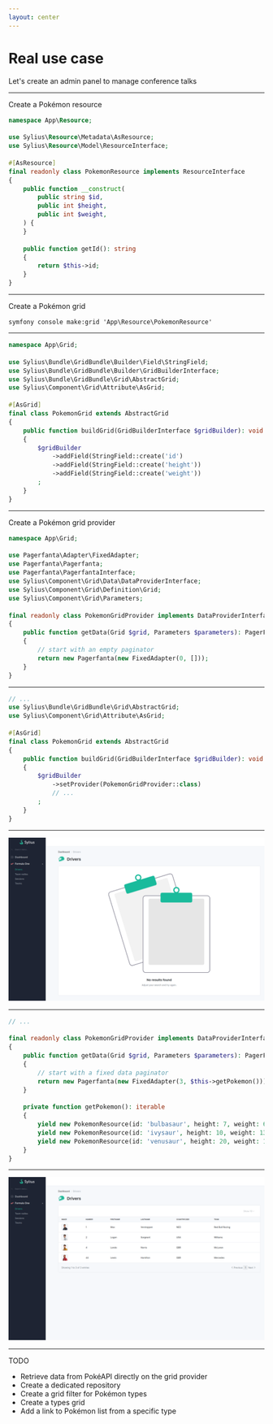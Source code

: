 ```yaml
---
layout: center
---
```


# Real use case

Let's create an admin panel to manage conference talks

---

Create a Pokémon resource

```php
namespace App\Resource;

use Sylius\Resource\Metadata\AsResource;
use Sylius\Resource\Model\ResourceInterface;

#[AsResource]
final readonly class PokemonResource implements ResourceInterface
{
    public function __construct(
        public string $id,
        public int $height,
        public int $weight,
    ) {
    }

    public function getId(): string
    {
        return $this->id;
    }
}

```

---

Create a Pokémon grid

```shell
symfony console make:grid 'App\Resource\PokemonResource'
```

---

```php
namespace App\Grid;

use Sylius\Bundle\GridBundle\Builder\Field\StringField;
use Sylius\Bundle\GridBundle\Builder\GridBuilderInterface;
use Sylius\Bundle\GridBundle\Grid\AbstractGrid;
use Sylius\Component\Grid\Attribute\AsGrid;

#[AsGrid]
final class PokemonGrid extends AbstractGrid
{
    public function buildGrid(GridBuilderInterface $gridBuilder): void
    {
        $gridBuilder
            ->addField(StringField::create('id')
            ->addField(StringField::create('height'))
            ->addField(StringField::create('weight'))
        ;
    }
}
```

---

Create a Pokémon grid provider

```php {all|10|6,10|12|12,5|14-15}
namespace App\Grid;

use Pagerfanta\Adapter\FixedAdapter;
use Pagerfanta\Pagerfanta;
use Pagerfanta\PagerfantaInterface;
use Sylius\Component\Grid\Data\DataProviderInterface;
use Sylius\Component\Grid\Definition\Grid;
use Sylius\Component\Grid\Parameters;

final readonly class PokemonGridProvider implements DataProviderInterface
{
    public function getData(Grid $grid, Parameters $parameters): PagerFantaInterface
    {
        // start with an empty paginator
        return new Pagerfanta(new FixedAdapter(0, []));
    }
}
```

---

```php {all|11}
// ...
use Sylius\Bundle\GridBundle\Grid\AbstractGrid;
use Sylius\Component\Grid\Attribute\AsGrid;

#[AsGrid]
final class PokemonGrid extends AbstractGrid
{
    public function buildGrid(GridBuilderInterface $gridBuilder): void
    {
        $gridBuilder
            ->setProvider(PokemonGridProvider::class)
            // ...
        ;
    }
}
```

---

<img class="w-150" src="/empty_data.png"/>

---

```php {all|7-8|11-16}
// ...

final readonly class PokemonGridProvider implements DataProviderInterface
{
    public function getData(Grid $grid, Parameters $parameters): PagerFantaInterface
    {
        // start with a fixed data paginator
        return new Pagerfanta(new FixedAdapter(3, $this->getPokemon()));
    }

    private function getPokemon(): iterable
    {
        yield new PokemonResource(id: 'bulbasaur', height: 7, weight: 69);
        yield new PokemonResource(id: 'ivysaur', height: 10, weight: 130);
        yield new PokemonResource(id: 'venusaur', height: 20, weight: 1000);
    }
}
```

---

<img class="w-150" src="/fixed_data.png"/>

---

TODO
* Retrieve data from PokéAPI directly on the grid provider
* Create a dedicated repository
* Create a grid filter for Pokémon types
* Create a types grid
* Add a link to Pokémon list from a specific type
